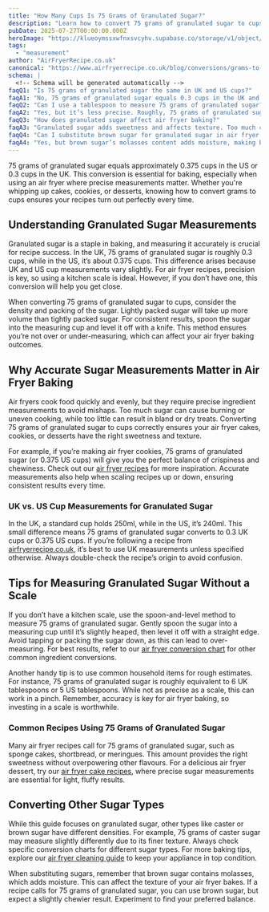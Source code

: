 ```yaml
---
title: "How Many Cups Is 75 Grams of Granulated Sugar?"
description: "Learn how to convert 75 grams of granulated sugar to cups for perfect baking results every time. Get accurate measurements now!"
pubDate: 2025-07-27T00:00:00.000Z
heroImage: "https://klueoymssxwfnxsvcyhv.supabase.co/storage/v1/object/public/Shmucket/how-many-cups-is-75-grams-of-granulated-sugar.webp"
tags:
  - "measurement"
author: "AirFryerRecipe.co.uk"
canonical: "https://www.airfryerrecipe.co.uk/blog/conversions/grams-to-cups/how-many-cups-is-75-grams-of-granulated-sugar"
schema: |
  <!-- Schema will be generated automatically -->
faqQ1: "Is 75 grams of granulated sugar the same in UK and US cups?"
faqA1: "No, 75 grams of granulated sugar equals 0.3 cups in the UK and 0.375 cups in the US due to slight differences in cup sizes. Always check the recipe’s origin to ensure accuracy, especially for air fryer baking where precision matters."
faqQ2: "Can I use a tablespoon to measure 75 grams of granulated sugar?"
faqA2: "Yes, but it’s less precise. Roughly, 75 grams of granulated sugar equals 6 UK tablespoons or 5 US tablespoons. For best results in air fryer recipes, use a kitchen scale or the spoon-and-level method with a measuring cup."
faqQ3: "How does granulated sugar affect air fryer baking?"
faqA3: "Granulated sugar adds sweetness and affects texture. Too much can cause burning, while too little may result in dry bakes. Converting 75 grams accurately ensures perfect air fryer cakes, cookies, or desserts every time."
faqQ4: "Can I substitute brown sugar for granulated sugar in air fryer recipes?"
faqA4: "Yes, but brown sugar’s molasses content adds moisture, making bakes chewier. If a recipe calls for 75 grams of granulated sugar, you can use brown sugar, but adjust expectations for texture and flavour."
---
```

<p>75 grams of granulated sugar equals approximately 0.375 cups in the US or 0.3 cups in the UK. This conversion is essential for baking, especially when using an air fryer where precise measurements matter. Whether you're whipping up cakes, cookies, or desserts, knowing how to convert grams to cups ensures your recipes turn out perfectly every time.</p>

<h2>Understanding Granulated Sugar Measurements</h2>
<p>Granulated sugar is a staple in baking, and measuring it accurately is crucial for recipe success. In the UK, 75 grams of granulated sugar is roughly 0.3 cups, while in the US, it’s about 0.375 cups. This difference arises because UK and US cup measurements vary slightly. For air fryer recipes, precision is key, so using a kitchen scale is ideal. However, if you don’t have one, this conversion will help you get close.</p>
<p>When converting 75 grams of granulated sugar to cups, consider the density and packing of the sugar. Lightly packed sugar will take up more volume than tightly packed sugar. For consistent results, spoon the sugar into the measuring cup and level it off with a knife. This method ensures you’re not over or under-measuring, which can affect your air fryer baking outcomes.</p>

<h2>Why Accurate Sugar Measurements Matter in Air Fryer Baking</h2>
<p>Air fryers cook food quickly and evenly, but they require precise ingredient measurements to avoid mishaps. Too much sugar can cause burning or uneven cooking, while too little can result in bland or dry treats. Converting 75 grams of granulated sugar to cups correctly ensures your air fryer cakes, cookies, or desserts have the right sweetness and texture.</p>
<p>For example, if you’re making air fryer cookies, 75 grams of granulated sugar (or 0.375 US cups) will give you the perfect balance of crispiness and chewiness. Check out our <a href=https://www.airfryerrecipe.co.uk/recipes>air fryer recipes</a> for more inspiration. Accurate measurements also help when scaling recipes up or down, ensuring consistent results every time.</p>

<h3>UK vs. US Cup Measurements for Granulated Sugar</h3>
<p>In the UK, a standard cup holds 250ml, while in the US, it’s 240ml. This small difference means 75 grams of granulated sugar converts to 0.3 UK cups or 0.375 US cups. If you’re following a recipe from <a href=https://www.airfryerrecipe.co.uk>airfryerrecipe.co.uk</a>, it’s best to use UK measurements unless specified otherwise. Always double-check the recipe’s origin to avoid confusion.</p>

<h2>Tips for Measuring Granulated Sugar Without a Scale</h2>
<p>If you don’t have a kitchen scale, use the spoon-and-level method to measure 75 grams of granulated sugar. Gently spoon the sugar into a measuring cup until it’s slightly heaped, then level it off with a straight edge. Avoid tapping or packing the sugar down, as this can lead to over-measuring. For best results, refer to our <a href=https://www.airfryerrecipe.co.uk/air-fryer-conversion-chart>air fryer conversion chart</a> for other common ingredient conversions.</p>
<p>Another handy tip is to use common household items for rough estimates. For instance, 75 grams of granulated sugar is roughly equivalent to 6 UK tablespoons or 5 US tablespoons. While not as precise as a scale, this can work in a pinch. Remember, accuracy is key for air fryer baking, so investing in a scale is worthwhile.</p>

<h3>Common Recipes Using 75 Grams of Granulated Sugar</h3>
<p>Many air fryer recipes call for 75 grams of granulated sugar, such as sponge cakes, shortbread, or meringues. This amount provides the right sweetness without overpowering other flavours. For a delicious air fryer dessert, try our <a href=https://www.airfryerrecipe.co.uk/recipe-category/cakes>air fryer cake recipes</a>, where precise sugar measurements are essential for light, fluffy results.</p>

<h2>Converting Other Sugar Types</h2>
<p>While this guide focuses on granulated sugar, other types like caster or brown sugar have different densities. For example, 75 grams of caster sugar may measure slightly differently due to its finer texture. Always check specific conversion charts for different sugar types. For more baking tips, explore our <a href=https://www.airfryerrecipe.co.uk/air-fryer-cleaner>air fryer cleaning guide</a> to keep your appliance in top condition.</p>
<p>When substituting sugars, remember that brown sugar contains molasses, which adds moisture. This can affect the texture of your air fryer bakes. If a recipe calls for 75 grams of granulated sugar, you can use brown sugar, but expect a slightly chewier result. Experiment to find your preferred balance.</p>
